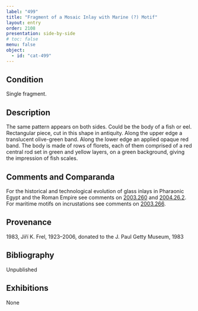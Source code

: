 ```yaml
---
label: "499"
title: "Fragment of a Mosaic Inlay with Marine (?) Motif"
layout: entry
order: 2108
presentation: side-by-side
# toc: false
menu: false
object:
  - id: "cat-499"
---
```


## Condition

Single fragment.

## Description

The same pattern appears on both sides. Could be the body of a fish or eel. Rectangular piece, cut in this shape in antiquity. Along the upper edge a translucent olive-green band. Along the lower edge an applied opaque red band. The body is made of rows of florets, each of them comprised of a red central rod set in green and yellow layers, on a green background, giving the impression of fish scales.

## Comments and Comparanda

For the historical and technological evolution of glass inlays in Pharaonic Egypt and the Roman Empire see comments on [2003.260](#cat) and [2004.26.2](#cat). For maritime motifs on incrustations see comments on [2003.266](#cat).

## Provenance

1983, Jiří K. Frel, 1923–2006, donated to the J. Paul Getty Museum, 1983

## Bibliography

Unpublished

## Exhibitions

None